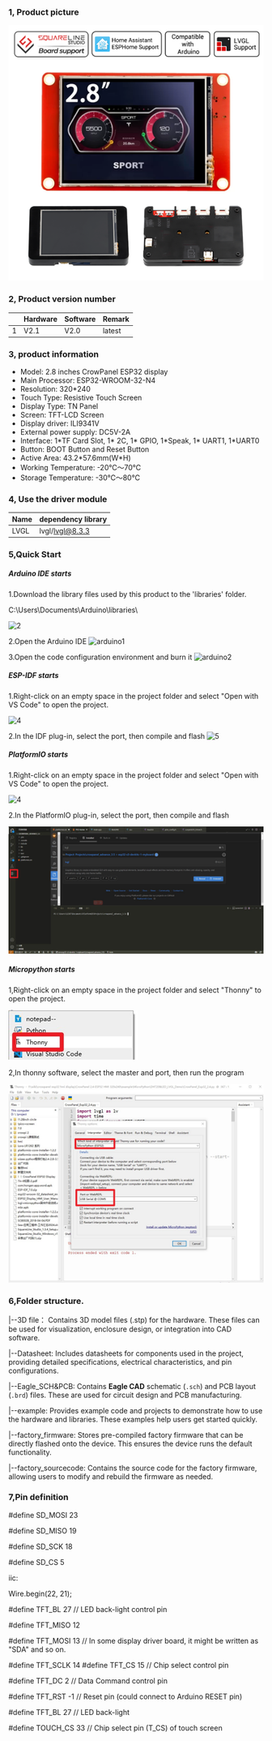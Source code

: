 ### 1, Product picture

![2.8_hmi_esp32_display](./2.8_hmi_esp32_display.png)

### 2, Product version number

|      | Hardware | Software | Remark |
| ---- | -------- | -------- | ------ |
| 1    | V2.1     | V2.0     | latest |

### 3, product information

- Model: 2.8 inches CrowPanel ESP32 display
- Main Processor: ESP32-WROOM-32-N4
- Resolution: 320*240
- Touch Type: Resistive Touch Screen
- Display Type: TN Panel
- Screen: TFT-LCD Screen
- Display driver: ILI9341V
- External power supply: DC5V-2A
- Interface: 1\*TF Card Slot, 1* 2C, 1* GPIO, 1\*Speak, 1* UART1, 1*UART0
- Button: BOOT Button and Reset Button
- Active Area: 43.2\*57.6mm(W*H)
- Working Temperature: -20℃～70℃
- Storage Temperature: -30℃～80℃

### 4, Use the driver module

| Name | dependency library |
| ---- | ------------------ |
| LVGL | lvgl/lvgl@8.3.3    |

### 5,Quick Start

##### Arduino IDE starts

1.Download the library files used by this product to the 'libraries' folder.

C:\Users\Documents\Arduino\libraries\

![2](https://github.com/user-attachments/assets/86c568bb-3921-4a07-ae91-62d7ce752e50)



2.Open the Arduino IDE
![arduino1](https://github.com/user-attachments/assets/53a44b6e-cf7e-4a7d-8f2d-00c37cb20729)



3.Open the code configuration environment and burn it
![arduino2](https://github.com/user-attachments/assets/e478382b-985e-492d-ab27-11ebc96a9724)



##### ESP-IDF starts

1.Right-click on an empty space in the project folder and select "Open with VS Code" to open the project.



![4](https://github.com/user-attachments/assets/a842ad62-ed8b-49c0-bfda-ee39102da467)

2.In the IDF plug-in, select the port, then compile and flash
![5](https://github.com/user-attachments/assets/76b6182f-0998-4496-920d-d262a5142df3)



##### PlatformIO starts

1.Right-click on an empty space in the project folder and select "Open with VS Code" to open the project.

![4](https://github.com/user-attachments/assets/a842ad62-ed8b-49c0-bfda-ee39102da467)

2.In the PlatformIO plug-in, select the port, then compile and flash

![platformIO](./platformIO.jpg)

##### Micropython starts

1,Right-click on an empty space in the project folder and select "Thonny" to open the project.

![thonny](./thonny.jpg)

2,In thonny software, select the master and port, then run the program

![thonny2](./thonny2.jpg)

### 6,Folder structure.

|--3D file： Contains 3D model files (.stp) for the hardware. These files can be used for visualization, enclosure design, or integration into CAD software.

|--Datasheet: Includes datasheets for components used in the project, providing detailed specifications, electrical characteristics, and pin configurations.

|--Eagle_SCH&PCB: Contains **Eagle CAD** schematic (`.sch`) and PCB layout (`.brd`) files. These are used for circuit design and PCB manufacturing.

|--example: Provides example code and projects to demonstrate how to use the hardware and libraries. These examples help users get started quickly.

|--factory_firmware: Stores pre-compiled factory firmware that can be directly flashed onto the device. This ensures the device runs the default functionality.

|--factory_sourcecode: Contains the source code for the factory firmware, allowing users to modify and rebuild the firmware as needed.

### 7,Pin definition

#define SD_MOSI 23

#define SD_MISO 19

#define SD_SCK 18

#define SD_CS 5


iic:

  Wire.begin(22, 21);

\#define TFT_BL   27            // LED back-light control pin

#define TFT_MISO 12 

#define TFT_MOSI 13 // In some display driver board, it might be written as "SDA" and so on. 

#define TFT_SCLK 14 #define TFT_CS   15  // Chip select control pin 

#define TFT_DC   2  // Data Command control pin 

#define TFT_RST  -1  // Reset pin (could connect to Arduino RESET pin) 

#define TFT_BL   27  // LED back-light 

#define TOUCH_CS 33     // Chip select pin (T_CS) of touch screen
